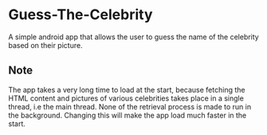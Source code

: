 # Guess-The-Celebrity

A simple android app that allows the user to guess the name of the celebrity based on their picture.

## Note

The app takes a very long time to load at the start, because fetching the HTML content and pictures of various celebrities takes place in a single thread, i.e the main thread. None of the retrieval process is made to run in the background. Changing this will make the app load much faster in the start.

